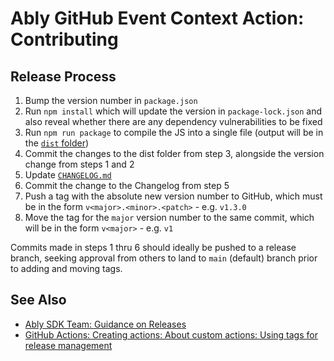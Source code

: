 # Ably GitHub Event Context Action: Contributing

## Release Process

1. Bump the version number in `package.json`
2. Run `npm install` which will update the version in `package-lock.json` and also reveal whether there are any dependency vulnerabilities to be fixed
3. Run `npm run package` to compile the JS into a single file (output will be in the [`dist` folder](dist/))
4. Commit the changes to the dist folder from step 3, alongside the version change from steps 1 and 2
5. Update [`CHANGELOG.md`](CHANGELOG.md)
6. Commit the change to the Changelog from step 5
7. Push a tag with the absolute new version number to GitHub, which must be in the form `v<major>.<minor>.<patch>` - e.g. `v1.3.0`
8. Move the tag for the `major` version number to the same commit, which will be in the form `v<major>` - e.g. `v1`

Commits made in steps 1 thru 6 should ideally be pushed to a release branch, seeking approval from others to land to `main` (default) branch prior to adding and moving tags.

## See Also

- [Ably SDK Team: Guidance on Releases](https://github.com/ably/engineering/blob/main/sdk/releases.md)
- [GitHub Actions: Creating actions: About custom actions: Using tags for release management](https://docs.github.com/en/actions/creating-actions/about-custom-actions#using-tags-for-release-management)
